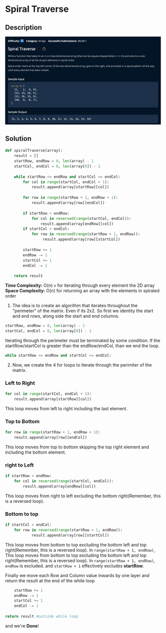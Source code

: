 # Spiral Traverse

## Description

![description](./desc.png)

## Solution

```py
def spiralTraverse(array):
    result = []
    startRow, endRow = 0, len(array) - 1
    startCol, endCol = 0, len(array[0]) - 1

    while startRow <= endRow and startCol <= endCol:
        for col in range(startCol, endCol + 1): 
            result.append(array[startRow][col])
            
        for row in range(startRow + 1, endRow + 1):
            result.append(array[row][endCol])
            
        if startRow < endRow:
            for col in reversed(range(startCol, endCol)):
                result.append(array[endRow][col])
        if startCol < endCol: 
            for row in reversed(range(startRow + 1, endRow)):
                 result.append(array[row][startCol])
            
        startRow += 1
        endRow -= 1
        startCol += 1
        endCol -= 1
        
    return result
```

**Time Complexity:** O(n) `n` for iterating through every element the 2D array<br/>
**Space Complexity:** O(n) for returning an array with the elements in spiraled order<br/>

1. The idea is to create an algorithm that iterates throughout the "perimeter" of the matrix. Even if its 2x2. So first we identity the start and end rows, along side the start and end columns.<br>

```py
startRow, endRow = 0, len(array) - 1
startCol, endCol = 0, len(array[0]) - 1
```
Iterating through the perimeter must be terminated by some condition. If the startRow/startCol is greater than the endRow/endCol, than we end the loop. 

```py
while startRow <= endRow and startCol <= endCol:
```

2. Now, we create the 4 for loops to iterate through the perimiter of the matrix. <br>

### Left to Right
```py
for col in range(startCol, endCol + 1): 
    result.append(array[startRow][col])
```
This loop moves from left to right including the last element.

### Top to Bottom
```py
for row in range(startRow + 1, endRow + 1):
    result.append(array[row][endCol])
```
This loop moves from top to bottom skipping the top right element and including the bottom element.

### right to Left
```py
if startRow < endRow:
    for col in reversed(range(startCol, endCol)):
        result.append(array[endRow][col])
```
This loop moves from right to left excluding the bottom right(Remember, this is a reversed loop).

### Bottom to top
```py
if startCol < endCol: 
    for row in reversed(range(startRow + 1, endRow)):
            result.append(array[row][startCol])
```
This loop moves from bottom to top excluding the bottom left and top right(Remember, this is a reversed loop). In `range(startRow + 1, endRow)`, 
This loop moves from bottom to top excluding the bottom left and top right(Remember, this is a reversed loop). In `range(startRow + 1, endRow)`, `endRow` is excluded. and `startRow + 1` effectively excludes **startRow**. <br>

Finally we move each Row and Column value inwards by one layer and return the result at the end of the while loop

```py
    startRow += 1
    endRow -= 1
    startCol += 1
    endCol -= 1

return result #outside while loop
``` 

and we're **Done**!

